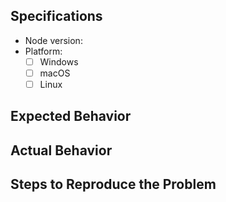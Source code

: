 ## Specifications
- Node version:
- Platform:
  - [ ] Windows
  - [ ] macOS
  - [ ] Linux

## Expected Behavior

## Actual Behavior

## Steps to Reproduce the Problem
